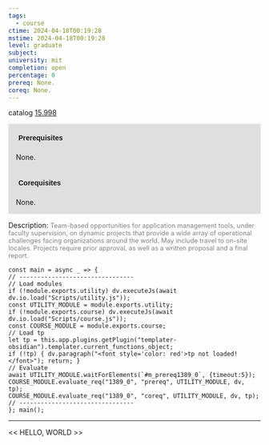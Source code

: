 ```yaml
---
tags:
  - course
ctime: 2024-04-18T00:19:28
mstime: 2024-04-18T00:19:28
level: graduate
subject: 
university: mit
completion: open
percentage: 0
prereq: None.
coreq: None.
---
```


catalog [15.998](http://student.mit.edu/catalog/m15c.html#15.998)

<span style="display: block; padding: 15px; background-color: rgb(100, 100, 100, 0.2);"><font id="m_prereq1389_0" style="display: block; font-family: Arial, sans-serif; font-weight: bold; padding: 5px">Prerequisites</font><br><span id="prereq1389_0">None.</span></span>
<span style="display: block; padding: 15px; background-color: rgb(100, 100, 100, 0.2);"><font id="m_coreq1389_0" style="display: block; font-family: Arial, sans-serif; font-weight: bold; padding: 5px">Corequisites</font><br><span id="coreq1389_0">None.</span></span>

<font style="">Description:</font>
<font style="color: grey; font-size: 0.8rem;">Team-based opportunities for application management tools, under faculty supervision, on dynamic projects that provide a wide array of operational challenges facing organizations around the world. May include travel to on-site locales. Projects require prior approval, as well as a written proposal and a final report.</font>

```dataviewjs
const main = async _ => {
// --------------------------------
// Load modules
if (!module.exports.utility) dv.executeJs(await dv.io.load("Scripts/utility.js"));
const UTILITY_MODULE = module.exports.utility;
if (!module.exports.course) dv.executeJs(await dv.io.load("Scripts/course.js"));
const COURSE_MODULE = module.exports.course;
// Load tp
let tp = this.app.plugins.getPlugin("templater-obsidian").templater.current_functions_object;
if (!tp) { dv.paragraph("<font style='color: red'>tp not loaded!</font>"); return; }
// Evaluate
await UTILITY_MODULE.waitForElements(`#m_prereq1389_0`, {timeout:5});
COURSE_MODULE.evaluate_req("1389_0", "prereq", UTILITY_MODULE, dv, tp);
COURSE_MODULE.evaluate_req("1389_0", "coreq", UTILITY_MODULE, dv, tp);
// --------------------------------
}; main();
```

---

<< HELLO, WORLD >>
